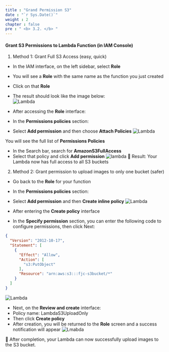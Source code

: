 ```yaml
---
title : "Grand Permission S3"
date : "`r Sys.Date()`"
weight : 2
chapter : false
pre : " <b> 3.2. </b> "
---
```

#### Grant S3 Permissions to Lambda Function (in IAM Console) ####

1. Method 1: Grant Full S3 Access (easy, quick)
- In the IAM interface, on the left sidebar, select **Role**
- You will see a **Role** with the same name as the function you just created
- Click on that **Role**
- The result should look like the image below:  
![Lambda](/images/17.png)

- After accessing the **Role** interface:
- In the **Permissions policies** section:
- Select **Add permission** and then choose **Attach Policies**
![Lambda](/images/18.png)

You will see the full list of **Permissions Policies**
- In the Search bar, search for **AmazonS3FullAccess**
- Select that policy and click **Add permission**
![lambda](/images/19.png)
📌 Result: Your Lambda now has full access to all S3 buckets

2. Method 2: Grant permission to upload images to only one bucket (safer)
- Go back to the **Role** for your function
- In the **Permissions policies** section:
- Select **Add permission** and then **Create inline policy**
![Lambda](/images/20.png)

- After entering the **Create policy** interface
- In the **Specify permission** section, you can enter the following code to configure permissions, then click Next:
~~~json
{
  "Version": "2012-10-17",
  "Statement": [
    {
      "Effect": "Allow",
      "Action": [
        "s3:PutObject"
      ],
      "Resource": "arn:aws:s3:::fjc-s3bucket/*"
    }
  ]
}
~~~
![Lambda](/images/21.png)

- Next, on the **Review and create** interface:
- Policy name: LambdaS3UploadOnly
- Then click **Create policy**
- After creation, you will be returned to the **Role** screen and a success notification will appear
![Lmabda](/images/22.png)

📌 After completion, your Lambda can now successfully upload images to the S3 bucket.